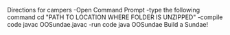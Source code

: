 Directions for campers
	-Open Command Prompt
	-type the following command
		cd "PATH TO LOCATION WHERE FOLDER IS UNZIPPED"
	-compile code
		javac OOSundae.javac
	-run code 
		java OOSundae
Build a Sundae!
